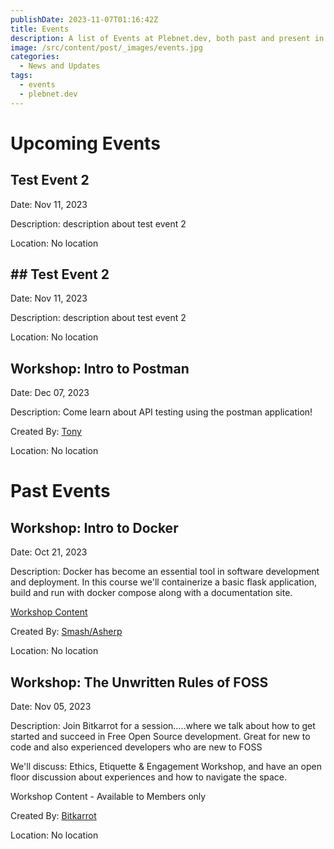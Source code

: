 ```yaml
---
publishDate: 2023-11-07T01:16:42Z
title: Events
description: A list of Events at Plebnet.dev, both past and present in Discord.
image: /src/content/post/_images/events.jpg
categories:
  - News and Updates
tags:
  - events
  - plebnet.dev
---
```


# Upcoming Events

## Test Event 2

Date: Nov 11, 2023

Description:
description about test event 2

Location: No location

## ## Test Event 2

Date: Nov 11, 2023

Description:
description about test event 2

Location: No location

## Workshop: Intro to Postman

Date: Dec 07, 2023

Description:
Come learn about API testing using the postman application!

Created By: [Tony](https://github.com/amsalmeron)

Location: No location

# Past Events

## Workshop: Intro to Docker

Date: Oct 21, 2023

Description:
Docker has become an essential tool in software development and deployment. In this course we'll containerize a basic flask application, build and run with docker compose along with a documentation site.

[Workshop Content](https://github.com/plebnet-dev/plebnet-compose)

Created By: [Smash/Asherp](https://github.com/asherp)

Location: No location

## Workshop: The Unwritten Rules of FOSS

Date: Nov 05, 2023

Description:
Join Bitkarrot for a session.....where we talk about how to get started and succeed in Free Open Source development. Great for new to code and also experienced developers who are new to FOSS

We'll discuss: Ethics, Etiquette & Engagement Workshop, and have an open floor discussion about experiences and how to navigate the space.

Workshop Content - Available to Members only

Created By: [Bitkarrot](https://github.com/bitkarrot/)

Location: No location
